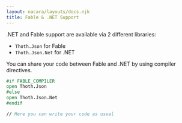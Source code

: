 ```yaml
---
layout: nacara/layouts/docs.njk
title: Fable & .NET Support
---
```


.NET and Fable support are available via 2 different libraries:

- `Thoth.Json` for Fable
- `Thoth.Json.Net` for .NET

You can share your code between Fable and .NET by using compiler directives.

```fs
#if FABLE_COMPILER
open Thoth.Json
#else
open Thoth.Json.Net
#endif

// Here you can write your code as usual
```
